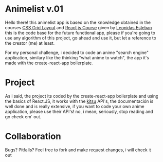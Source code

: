 # Animelist v.01

Hello there! this animelist app is based on the knowledge obtained in the courses [CSS Grid Layout](https://platzi.com/cursos/css-grid-layout/) and [React.js Course](https://platzi.com/cursos/react/) given by [Leonidas Esteban](https://leonidasesteban.com/) this is the code base for the future functional app, please if you're going to use any algorithm of this project, go ahead and use it, but let a reference to the creator (me) at least.

For my personal challenge, i decided to code an anime "search engine" application, similary like the thinking "what anime to watch", the app it's made with the create-react-app boilerplate.

# Project

As i said, the project its coded by the create-react-app boilerplate and using the basics of React.JS, it works with the [kitsu](https://kitsu.docs.apiary.io/) API's, the documentación is well done and is really extensive, if you want to code your own anime application, please use their API's!
no, i mean, seriously, stop reading and go check em' out.

# Collaboration

Bugs? Pitfalls? Feel free to fork and make request changes, i will check it out
